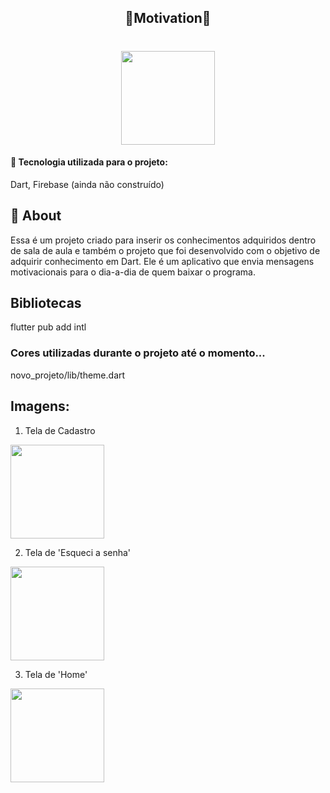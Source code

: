 <h2 align="center">🌿Motivation🌿</h2>
<h1 align="center">
<img src="/home/andreza/AndroidStudioProjects/novo_projeto/assets/images/motivation.png" width="150">

</h1>


#### 🔗 Tecnologia utilizada para o projeto:
Dart, Firebase (ainda não construído)

## 📌 About
Essa é um projeto criado para inserir os conhecimentos adquiridos dentro de sala de aula e também o projeto que foi desenvolvido com o objetivo de adquirir conhecimento em Dart. Ele é um aplicativo que envia mensagens motivacionais para o dia-a-dia de quem baixar o programa.

## Bibliotecas
flutter pub add intl


### Cores utilizadas durante o projeto até o momento...
novo_projeto/lib/theme.dart

## Imagens:
1. Tela de Cadastro 

<img src="/home/andreza/AndroidStudioProjects/novo_projeto/assets/images/cadastro.jpg" width="150">

2. Tela de 'Esqueci a senha'

<img src="/home/andreza/AndroidStudioProjects/novo_projeto/assets/images/esqueci.jpg" width="150">

3. Tela de 'Home'

<img src="/home/andreza/AndroidStudioProjects/novo_projeto/assets/images/home.jpg" width="150">
